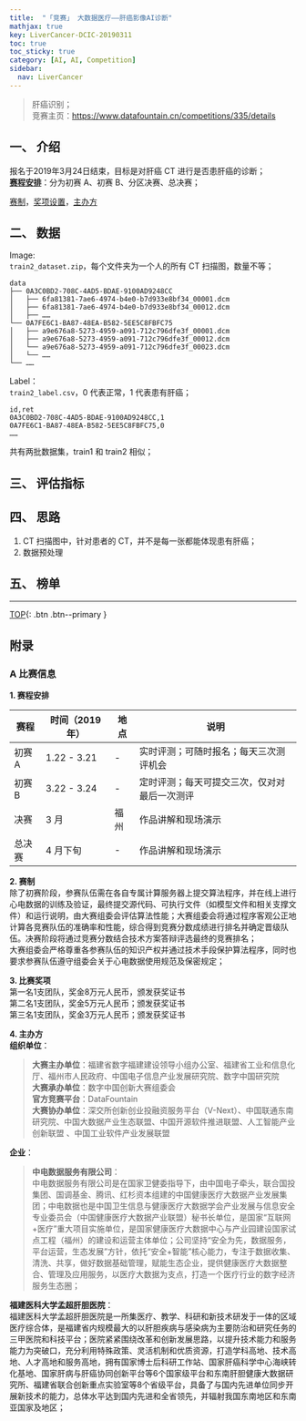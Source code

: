 ```yaml
---
title:  "「竞赛」 大数据医疗——肝癌影像AI诊断"
mathjax: true
key: LiverCancer-DCIC-20190311
toc: true
toc_sticky: true
category: [AI, AI, Competition]
sidebar:
  nav: LiverCancer
---
```

<span id='head'></span>

>肝癌识别；    
竞赛主页：<https://www.datafountain.cn/competitions/335/details>   

<!--more-->

## 一、 介绍
报名于2019年3月24日结束，目标是对肝癌 CT 进行是否患肝癌的诊断；      
[**赛程安排**](#schedule)：分为初赛 A、初赛 B、分区决赛、总决赛；  

[赛制](#rule)，[奖项设置](#awards)，[主办方](#organizers)   

## 二、 数据
Image:  
`train2_dataset.zip`，每个文件夹为一个人的所有 CT 扫描图，数量不等；  
```
data
├── 0A3C0BD2-708C-4AD5-BDAE-9100AD9248CC
│   ├── 6fa81381-7ae6-4974-b4e0-b7d933e8bf34_00001.dcm
│   ├── 6fa81381-7ae6-4974-b4e0-b7d933e8bf34_00012.dcm
│   ├── ……
└── 0A7FE6C1-BA87-48EA-B582-5EE5C8FBFC75
│   ├── a9e676a8-5273-4959-a091-712c796dfe3f_00001.dcm
│   ├── a9e676a8-5273-4959-a091-712c796dfe3f_00012.dcm
│   └── a9e676a8-5273-4959-a091-712c796dfe3f_00023.dcm
│   └── ……   
└── ……
```

Label：  
`train2_label.csv`，0 代表正常，1 代表患有肝癌；  
```
id,ret
0A3C0BD2-708C-4AD5-BDAE-9100AD9248CC,1
0A7FE6C1-BA87-48EA-B582-5EE5C8FBFC75,0
……
```

共有两批数据集，train1 和 train2 相似；

## 三、 评估指标


## 四、 思路

1. CT 扫描图中，针对患者的 CT，并不是每一张都能体现患有肝癌；   
2. 数据预处理  

## 五、 榜单




-------------------  
[TOP](#head){: .btn .btn--primary }



## 附录
### A 比赛信息  
<span id="schedule">**1. 赛程安排**</span>    

| 赛程 | 时间（2019年） | 地点 | 说明 |  
| --- | --- | --- |  --- |  
| 初赛 A | 1.22 - 3.21 | - | 实时评测；可随时报名；每天三次测评机会 |  
| 初赛 B | 3.22 - 3.24 | - | 定时评测；每天可提交三次，仅对对最后一次测评 |   
| 决赛 | 3 月 | 福州 | 作品讲解和现场演示 |  
| 总决赛 | 4 月下旬 | - | 作品讲解和现场演示 |


<span id="rule">**2. 赛制**</span>  
除了初赛阶段，参赛队伍需在各自专属计算服务器上提交算法程序，并在线上进行心电数据的训练及验证，最终提交源代码、可执行文件（如模型文件和相关支撑文件）和运行说明，由大赛组委会评估算法性能；大赛组委会将通过程序客观公正地计算各竞赛队伍的准确率和性能，综合得到竞赛分数成绩进行排名并确定晋级队伍。决赛阶段将通过竞赛分数结合技术方案答辩评选最终的竞赛排名；   
大赛组委会严格尊重各参赛队伍的知识产权并通过技术手段保护算法程序，同时也要求参赛队伍遵守组委会关于心电数据使用规范及保密规定；   

<span id="awards">**3. 比赛奖项**</span>  
第一名1支团队，奖金8万元人民币，颁发获奖证书  
第二名1支团队，奖金5万元人民币；颁发获奖证书  
第三名1支团队，奖金3万元人民币；颁发获奖证书    

<span id="organizers">**4. 主办方**</span>  
**组织单位**：    
>**大赛主办单位**：福建省数字福建建设领导小组办公室、福建省工业和信息化厅、福州市人民政府、中国电子信息产业发展研究院、数字中国研究院  
**大赛承办单位**：数字中国创新大赛组委会  
**官方竞赛平台**：DataFountain  
**大赛协办单位**：深交所创新创业投融资服务平台（V-Next）、中国联通东南研究院、中国大数据产业生态联盟、中国开源软件推进联盟、人工智能产业创新联盟 、中国工业软件产业发展联盟  

**企业**：  
>**中电数据服务有限公司**：  
中电数据服务有限公司是在国家卫健委指导下，由中国电子牵头，联合国投集团、国调基金、腾讯、红杉资本组建的中国健康医疗大数据产业发展集团；中电数据也是中国卫生信息与健康医疗大数据学会产业发展与信息安全专业委员会（中国健康医疗大数据产业联盟）秘书长单位，是国家“互联网+医疗”重大项目实施单位，是国家健康医疗大数据中心与产业园建设国家试点工程（福州）的建设和运营主体单位；公司坚持“安全为先，数据服务，平台运营，生态发展”方针，依托“安全+智能”核心能力，专注于数据收集、清洗、共享，做好数据基础管理，赋能生态企业，提供健康医疗大数据整合、管理及应用服务，以医疗大数据为支点，打造一个医疗行业的数字经济服务生态圈；   

**福建医科大学孟超肝胆医院**：  
福建医科大学孟超肝胆医院是一所集医疗、教学、科研和新技术研发于一体的区域医疗综合体，是福建省内规模最大的以肝胆疾病与感染病为主要防治和研究任务的三甲医院和科技平台；医院紧紧围绕改革和创新发展思路，以提升技术能力和服务能力为突破口，充分利用特殊政策、灵活机制和优质资源，打造学科高地、技术高地、人才高地和服务高地，拥有国家博士后科研工作站、国家肝癌科学中心海峡转化基地、国家肝病与肝癌协同创新平台等6个国家级平台和东南肝胆健康大数据研究所、福建省联合创新重点实验室等8个省级平台，具备了与国内先进单位同步开展新技术的能力，总体水平达到国内先进和全省领先，并辐射我国东南地区和东南亚国家及地区；   
